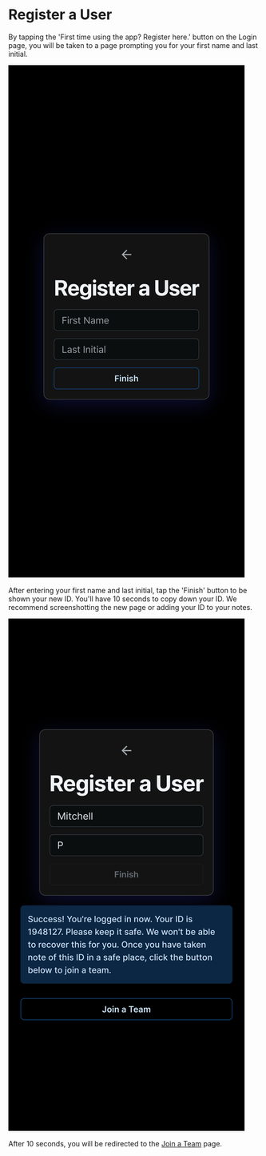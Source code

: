 # Register a User

By tapping the 'First time using the app? Register here.' button on the Login page, you will be taken to a page prompting you for your first name and last initial.

![](../.gitbook/assets/user-registeruser)

After entering your first name and last initial, tap the 'Finish' button to be shown your new ID. You'll have 10 seconds to copy down your ID. We recommend screenshotting the new page or adding your ID to your notes.

![](../.gitbook/assets/user-registerusersuccess)

After 10 seconds, you will be redirected to the [Join a Team](join-a-team.md) page.
